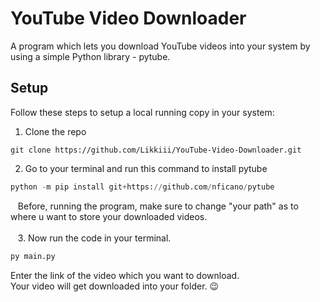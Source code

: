 # YouTube Video Downloader
A program which lets you download YouTube videos into your system by using a simple Python library - pytube.
## Setup
Follow these steps to setup a local running copy in your system: <br>
1. Clone the repo
```
git clone https://github.com/Likkiii/YouTube-Video-Downloader.git
``` 
2. Go to your terminal and run this command to install pytube
```python
python -m pip install git+https://github.com/nficano/pytube
```
&nbsp;&nbsp; Before, running the program, make sure to change "your path" as to where u want to store your downloaded videos.<br><br>
&nbsp;&nbsp; 3. Now run the code in your terminal.<br>
```python
py main.py
```
Enter the link of the video which you want to download.<br>
Your video will get downloaded into your folder. 😉
